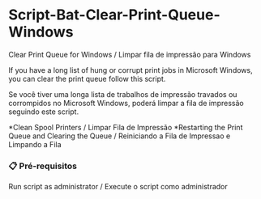 # Script-Bat-Clear-Print-Queue-Windows

Clear Print Queue for Windows / Limpar fila de impressão para Windows

If you have a long list of hung or corrupt print jobs in Microsoft Windows, you can clear the print queue follow this script.

Se você tiver uma longa lista de trabalhos de impressão travados ou corrompidos no Microsoft Windows, poderá limpar a fila de impressão seguindo este script.

*Clean Spool Printers / Limpar Fila de Impressão
*Restarting the Print Queue and Clearing the Queue / Reiniciando a Fila de Impressao e Limpando a Fila


### 📋 Pré-requisitos

Run script as administrator / Execute o script como administrador